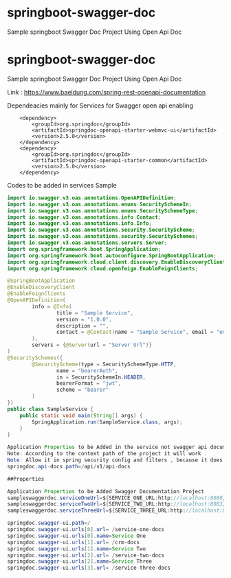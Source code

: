 # springboot-swagger-doc
Sample springboot Swagger Doc Project Using Open Api Doc

# springboot-swagger-doc
Sample springboot Swagger Doc Project Using Open Api Doc

Link : https://www.baeldung.com/spring-rest-openapi-documentation

Dependeacies mainly for Services for Swagger open api enabling 

 <!-- swagger dependency -->
        <dependency>
            <groupId>org.springdoc</groupId>
            <artifactId>springdoc-openapi-starter-webmvc-ui</artifactId>
            <version>2.5.0</version>
        </dependency>
        <dependency>
            <groupId>org.springdoc</groupId>
            <artifactId>springdoc-openapi-starter-common</artifactId>
            <version>2.5.0</version>
        </dependency>

Codes to be added in services Sample

<!-- swagger dependency -->
```java
import io.swagger.v3.oas.annotations.OpenAPIDefinition;
import io.swagger.v3.oas.annotations.enums.SecuritySchemeIn;
import io.swagger.v3.oas.annotations.enums.SecuritySchemeType;
import io.swagger.v3.oas.annotations.info.Contact;
import io.swagger.v3.oas.annotations.info.Info;
import io.swagger.v3.oas.annotations.security.SecurityScheme;
import io.swagger.v3.oas.annotations.security.SecuritySchemes;
import io.swagger.v3.oas.annotations.servers.Server;
import org.springframework.boot.SpringApplication;
import org.springframework.boot.autoconfigure.SpringBootApplication;
import org.springframework.cloud.client.discovery.EnableDiscoveryClient;
import org.springframework.cloud.openfeign.EnableFeignClients;

@SpringBootApplication
@EnableDiscoveryClient
@EnableFeignClients
@OpenAPIDefinition(
        info = @Info(
                title = "Sample Service",
                version = "1.0.0",
                description = "",
                contact = @Contact(name = "Sample Service", email = "emailId", url = "Any Url")
        ),
        servers = {@Server(url = "Server Url")}
)
@SecuritySchemes({
        @SecurityScheme(type = SecuritySchemeType.HTTP,
                name = "bearerAuth",
                in = SecuritySchemeIn.HEADER,
                bearerFormat = "jwt",
                scheme = "bearer"
        )
})
public class SampleService {
    public static void main(String[] args) {
        SpringApplication.run(SampleService.class, args);
    }
}

Application Properties to be Added in the service not swagger api document project
Note: According to the context path of the project it will work .
Note: Allow it in spring security config and filters , because it does not need any validation
springdoc.api-docs.path=/api/v1/api-docs

```

```java 
##Properties

Application Properties to be Added Swagger Documentation Project
sampleswaggerdoc.serviceOneUrl=${SERVICE_ONE_URL:http://localhost:8080}/contextpath1/api/v1/api-docs
sampleswaggerdoc.serviceTwoUrl=${SERVICE_TWO_URL:http://localhost:8083}/contextpath2/api/v1/api-docs
sampleswaggerdoc.serviceThreeUrl=${SERVICE_THREE_URL:http://localhost:8070}/contextpath3/api/v1/api-docs

springdoc.swagger-ui.path=/
springdoc.swagger-ui.urls[0].url= /service-one-docs
springdoc.swagger-ui.urls[0].name=Service One
springdoc.swagger-ui.urls[1].url= /crm-docs
springdoc.swagger-ui.urls[1].name=Service Two
springdoc.swagger-ui.urls[2].url= /service-two-docs
springdoc.swagger-ui.urls[2].name=Service Three
springdoc.swagger-ui.urls[3].url= /service-three-docs




